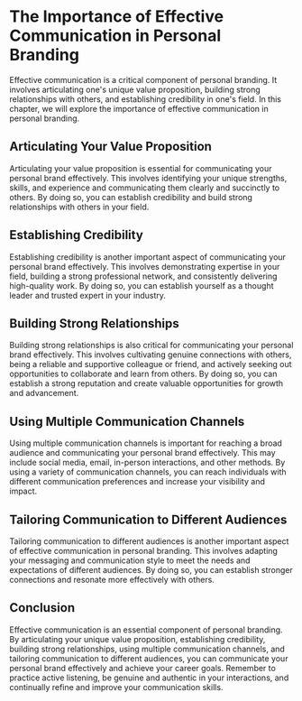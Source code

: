 The Importance of Effective Communication in Personal Branding
============================================================================================================

Effective communication is a critical component of personal branding. It involves articulating one's unique value proposition, building strong relationships with others, and establishing credibility in one's field. In this chapter, we will explore the importance of effective communication in personal branding.

Articulating Your Value Proposition
-----------------------------------

Articulating your value proposition is essential for communicating your personal brand effectively. This involves identifying your unique strengths, skills, and experience and communicating them clearly and succinctly to others. By doing so, you can establish credibility and build strong relationships with others in your field.

Establishing Credibility
------------------------

Establishing credibility is another important aspect of communicating your personal brand effectively. This involves demonstrating expertise in your field, building a strong professional network, and consistently delivering high-quality work. By doing so, you can establish yourself as a thought leader and trusted expert in your industry.

Building Strong Relationships
-----------------------------

Building strong relationships is also critical for communicating your personal brand effectively. This involves cultivating genuine connections with others, being a reliable and supportive colleague or friend, and actively seeking out opportunities to collaborate and learn from others. By doing so, you can establish a strong reputation and create valuable opportunities for growth and advancement.

Using Multiple Communication Channels
-------------------------------------

Using multiple communication channels is important for reaching a broad audience and communicating your personal brand effectively. This may include social media, email, in-person interactions, and other methods. By using a variety of communication channels, you can reach individuals with different communication preferences and increase your visibility and impact.

Tailoring Communication to Different Audiences
----------------------------------------------

Tailoring communication to different audiences is another important aspect of effective communication in personal branding. This involves adapting your messaging and communication style to meet the needs and expectations of different audiences. By doing so, you can establish stronger connections and resonate more effectively with others.

Conclusion
----------

Effective communication is an essential component of personal branding. By articulating your unique value proposition, establishing credibility, building strong relationships, using multiple communication channels, and tailoring communication to different audiences, you can communicate your personal brand effectively and achieve your career goals. Remember to practice active listening, be genuine and authentic in your interactions, and continually refine and improve your communication skills.
